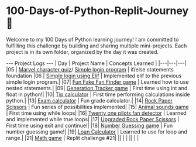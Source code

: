 # 100-Days-of-Python-Replit-Journey 🚀

Welcome to my 100 Days of Python learning journey! I am committed to fulfilling this challenge by building and sharing multiple mini-projects. Each project is in its own folder, organized by the day it was created.

--- Project Logs ---
| Day | Project Name | Concepts Learned |
|---|---|---|
|05 | [Marvel character quiz](./Day%2005/Replit%20Day%205%20Challenge.py)/ [Simple login program](./Day%2005/Replit%20Day%205%20Log%20in.py) | if/else statements foundation
|06 | [Simple login using Elif](./Day%2006/Day%206%20Elif%20Login.py) | Implemented elif to the previous simple login program.|
|07| [Fun Fake Fan Finder game](./Day%2007/Day%207%20Fake%20fan%20fidner%20game.py) | Learned how to use nested statements.|
|09| [Generation Tracker game](./Day%2009/Day%209%20Generation%20tracker.py) | First time using int and float in python!|
|10| [Tip calculator](./Day%2010/Day%2010%20Tip%20calculator.py) | First time performing calculations inside python.|
|13| [Exam calculator](./Day%2013/Day%2013%20Exam%20Calculator.py) | Fun grade calculator.|
|14| [Rock Paper Scissors](./Day%2014/Day%2014%20Rock%20Paper%20Scissors%20Game.py) | Fun series of possibilities implemented|
|15| [Animal sounds game](./Day%2015/Day%2015%20Animals%20sounds%20game.py) | First time using while loops|
|16| [Twenty one pilots fan detector](./Day%2016/Day%2016%20TwentyOnePilots%20fan%20game.py) | Learned and implemented while true loops|
|17| [Upgraded Rock Paper Scissors](./Day%2017/Day%2017%20Rock%20Paper%20Scissors%20with%20continue.py) | First time using exit and continue!|
|18| [Number Guessing game](./Day%2018/Day%2018%20Number%20Guessing%20game.py) | Fun number guessing game!|
|19| [Loan Calculator](./Day%2018/Day%2018%20Number%20Guessing%20game.py) | Learned to use for loop and range.|
|21| [Math game](./Day%2021/Day%2021%20Math%20Game.py) | Replit challenge #21|
|| [](./) | |
|| [](./) | |